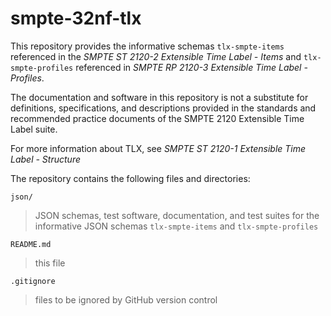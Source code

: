 # smpte-32nf-tlx

This repository provides the informative schemas ``tlx-smpte-items`` referenced in the *SMPTE ST 2120-2 Extensible Time Label - Items* and ``tlx-smpte-profiles`` referenced in *SMPTE RP 2120-3 Extensible Time Label - Profiles*.

The documentation and software in this repository is not a substitute for definitions, specifications, and descriptions provided in the standards and recommended practice documents of the SMPTE 2120 Extensible Time Label suite.

For more information about TLX, see *SMPTE ST 2120-1 Extensible Time Label - Structure*

The repository contains the following files and directories:

``json/``
> JSON schemas, test software, documentation, and test suites for the informative JSON schemas ``tlx-smpte-items`` and ``tlx-smpte-profiles``

``README.md``
> this file

``.gitignore``
> files to be ignored by GitHub version control
